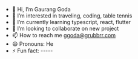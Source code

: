 - 👋 Hi, I’m Gaurang Goda
- 👀 I’m interested in traveling, coding, table tennis
- 🌱 I’m currently learning typescript, react, flutter
- 💞️ I’m looking to collaborate on new project
- 📫 How to reach me ggoda@grubbrr.com
- 😄 Pronouns: He
- ⚡ Fun fact: -----

<!---
grubbrr-gaurang/grubbrr-gaurang is a ✨ special ✨ repository because its `README.md` (this file) appears on your GitHub profile.
You can click the Preview link to take a look at your changes.
--->
